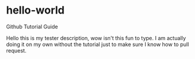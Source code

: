 # hello-world
Github Tutorial Guide

Hello this is my tester description, wow isn't this fun to type. 
I am actually doing it on my own without the tutorial just to make sure I know how to pull request.
